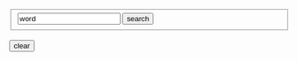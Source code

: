 
<fieldset>
	<input type="text" name="word" id="word" value="word">
	<button onclick="return search();">search</button>
</fieldset>
<br/>
<button onclick="return reset();">clear</button><br/>
<br/>
<div id="content">
</div>
<script>

if (localStorage.getItem("dictionary")) {
	var dictionary = JSON.parse(window.localStorage.getItem("dictionary"));
	var content = [];
	for (var key in dictionary) {
		content.push ( createWordLink(key) );
	}
	for (var i=content.length-1;i>=0;i--) {
		document.getElementById("content").innerHTML +=content[i];
	}
}
function reset( ) {
	window.localStorage.setItem("dictionary", "{}");
	location.reload(true);
}

function createWordLink(entry) {
	return "<a href='https://www.google.com/search?q=define:".concat(entry).concat("'>").concat(entry).concat("</a><br/>");
}
function search( ) {
	var entry = document.getElementById('word').value.trim();
	if (!entry) {
		return;
	}
	var dictionary = JSON.parse( localStorage.getItem("dictionary") ? localStorage.getItem("dictionary") : "{}");
	if (!dictionary[ entry ] )
	{
		dictionary[ entry ] = entry;
		window.localStorage.setItem("dictionary", JSON.stringify(dictionary));
		document.getElementById("content").innerHTML = createWordLink(entry).concat(document.getElementById("content").innerHTML);
	}
	window.location = "https://www.google.com/search?&q=define:" + entry;
}
</script>
